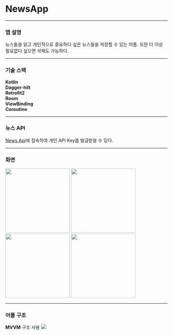 # NewsApp

***
### 앱 설명

뉴스들을 읽고 개인적으로 중요하다 싶은 뉴스들을 저장할 수 있는 어플. 또한 더 이상 필요없다 싶으면 삭제도 가능하다.

***
### 기술 스택

**Kotlin**</br>
**Dagger-hilt**</br>
**Retrofit2**</br>
**Room**</br>
**ViewBinding**</br>
**Coroutine**</br>

***
### 뉴스 API

[News Api](https://newsapi.org/)에 접속하여 개인 API Key를 발급받을 수 있다.


***
### 화면

<p float="left">
  <img src="https://user-images.githubusercontent.com/59963677/151697213-e34a84c3-47c0-462c-a168-1b4bae0063f1.png" width=200 />
  <img src="https://user-images.githubusercontent.com/59963677/151697215-fcb58f2f-3623-4ab1-af2b-2620d8c11e2d.png" width=200 />
  <img src="https://user-images.githubusercontent.com/59963677/152670204-c6ad695c-3d2d-42af-b1e8-acbb5f75a364.png" width=200 />
  <img src="https://user-images.githubusercontent.com/59963677/152670205-697b7880-349c-4263-9942-083bad982717.png" width=200 />
</p>

***
### 어플 구조

**MVVM** 구조 사용
<img src="https://user-images.githubusercontent.com/59963677/152993147-910212e9-2f4b-44fa-9d03-7e4497601b63.png" />

